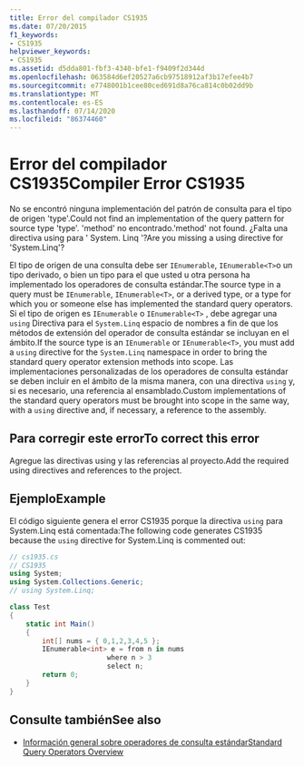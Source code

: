 ```yaml
---
title: Error del compilador CS1935
ms.date: 07/20/2015
f1_keywords:
- CS1935
helpviewer_keywords:
- CS1935
ms.assetid: d5dda801-fbf3-4340-bfe1-f9409f2d344d
ms.openlocfilehash: 063584d6ef20527a6cb97518912af3b17efee4b7
ms.sourcegitcommit: e7748001b1cee80ced691d8a76ca814c0b02dd9b
ms.translationtype: MT
ms.contentlocale: es-ES
ms.lasthandoff: 07/14/2020
ms.locfileid: "86374460"
---
```

# <a name="compiler-error-cs1935"></a><span data-ttu-id="3887b-102">Error del compilador CS1935</span><span class="sxs-lookup"><span data-stu-id="3887b-102">Compiler Error CS1935</span></span>

<span data-ttu-id="3887b-103">No se encontró ninguna implementación del patrón de consulta para el tipo de origen 'type'.</span><span class="sxs-lookup"><span data-stu-id="3887b-103">Could not find an implementation of the query pattern for source type 'type'.</span></span> <span data-ttu-id="3887b-104">'method' no encontrado.</span><span class="sxs-lookup"><span data-stu-id="3887b-104">'method' not found.</span></span> <span data-ttu-id="3887b-105">¿Falta una directiva using para ' System. Linq '?</span><span class="sxs-lookup"><span data-stu-id="3887b-105">Are you missing a using directive for 'System.Linq'?</span></span>

<span data-ttu-id="3887b-106">El tipo de origen de una consulta debe ser `IEnumerable`, `IEnumerable<T>`o un tipo derivado, o bien un tipo para el que usted u otra persona ha implementado los operadores de consulta estándar.</span><span class="sxs-lookup"><span data-stu-id="3887b-106">The source type in a query must be `IEnumerable`, `IEnumerable<T>`, or a derived type, or a type for which you or someone else has implemented the standard query operators.</span></span> <span data-ttu-id="3887b-107">Si el tipo de origen es `IEnumerable` o `IEnumerable<T>` , debe agregar una `using` Directiva para el `System.Linq` espacio de nombres a fin de que los métodos de extensión del operador de consulta estándar se incluyan en el ámbito.</span><span class="sxs-lookup"><span data-stu-id="3887b-107">If the source type is an `IEnumerable` or `IEnumerable<T>`, you must add a `using` directive for the `System.Linq` namespace in order to bring the standard query operator extension methods into scope.</span></span> <span data-ttu-id="3887b-108">Las implementaciones personalizadas de los operadores de consulta estándar se deben incluir en el ámbito de la misma manera, con una directiva `using` y, si es necesario, una referencia al ensamblado.</span><span class="sxs-lookup"><span data-stu-id="3887b-108">Custom implementations of the standard query operators must be brought into scope in the same way, with a `using` directive and, if necessary, a reference to the assembly.</span></span>

## <a name="to-correct-this-error"></a><span data-ttu-id="3887b-109">Para corregir este error</span><span class="sxs-lookup"><span data-stu-id="3887b-109">To correct this error</span></span>

<span data-ttu-id="3887b-110">Agregue las directivas using y las referencias al proyecto.</span><span class="sxs-lookup"><span data-stu-id="3887b-110">Add the required using directives and references to the project.</span></span>

## <a name="example"></a><span data-ttu-id="3887b-111">Ejemplo</span><span class="sxs-lookup"><span data-stu-id="3887b-111">Example</span></span>

<span data-ttu-id="3887b-112">El código siguiente genera el error CS1935 porque la directiva `using` para System.Linq está comentada:</span><span class="sxs-lookup"><span data-stu-id="3887b-112">The following code generates CS1935 because the `using` directive for System.Linq is commented out:</span></span>

```csharp
// cs1935.cs
// CS1935
using System;
using System.Collections.Generic;
// using System.Linq;

class Test
{
    static int Main()
    {
        int[] nums = { 0,1,2,3,4,5 };
        IEnumerable<int> e = from n in nums
                        where n > 3
                        select n;
        return 0;
    }
}
```

## <a name="see-also"></a><span data-ttu-id="3887b-113">Consulte también</span><span class="sxs-lookup"><span data-stu-id="3887b-113">See also</span></span>

- [<span data-ttu-id="3887b-114">Información general sobre operadores de consulta estándar</span><span class="sxs-lookup"><span data-stu-id="3887b-114">Standard Query Operators Overview</span></span>](../programming-guide/concepts/linq/standard-query-operators-overview.md)
